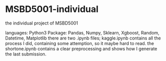# MSBD5001-individual
the individual project of MSBD5001

languages: Python3
Package: Pandas, Numpy, Sklearn, Xgboost, Random, Datetime, Matplotlib
there are two .ipynb files;
kaggle.ipynb contains all the process I did, containing some attemption, so it maybe hard to read.
the shortone.ipynb contains a clear preprocessing and shows how I generate the last submission.
